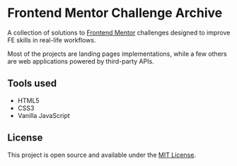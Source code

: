 # Frontend Mentor Challenge Archive

A collection of solutions to [Frontend Mentor](https://www.frontendmentor.io/) challenges designed to improve FE skills in real-life workflows.

Most of the projects are landing pages implementations, while a few others are web applications powered by third-party APIs.

## Tools used

- HTML5
- CSS3
- Vanilla JavaScript

## License

This project is open source and available under the [MIT License](LICENSE.md).
